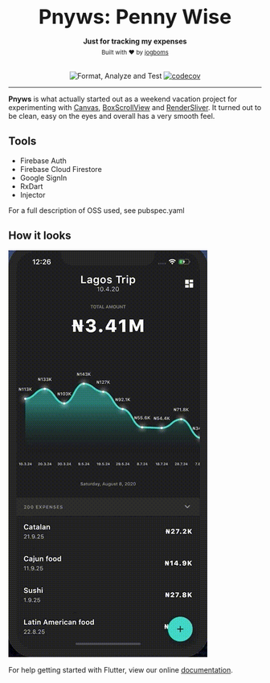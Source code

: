 <div align="center">
  <strong style="font-size: 40px;display: block;margin-bottom: 16px;">Pnyws: Penny Wise</strong>
  <strong>Just for tracking my expenses</strong>
  <br />
  <sub>Built with ❤︎ by <a href="https://twitter.com/jogboms">jogboms</a></sub>
  <br /><br />

![Format, Analyze and Test](https://github.com/jogboms/pnyws/workflows/Format,%20Analyze%20and%20Test/badge.svg?branch=master) [![codecov](https://codecov.io/gh/jogboms/pnyws/branch/master/graph/badge.svg)](https://codecov.io/gh/jogboms/pnyws)
</div>

---

<strong>Pnyws</strong> is what actually started out as a weekend vacation project for experimenting with [Canvas](https://api.flutter.dev/flutter/dart-ui/Canvas-class.html), [BoxScrollView](https://api.flutter.dev/flutter/widgets/BoxScrollView-class.html) and [RenderSliver](https://api.flutter.dev/flutter/rendering/RenderSliver-class.html). It turned out to be clean, easy on the eyes and overall has a very smooth feel. 

## Tools

- Firebase Auth
- Firebase Cloud Firestore
- Google SignIn
- RxDart
- Injector

For a full description of OSS used, see pubspec.yaml

## How it looks

![Pnyws](https://github.com/jogboms/pnyws/blob/master/showcase.gif)

For help getting started with Flutter, view our online
[documentation](https://flutter.io/).
